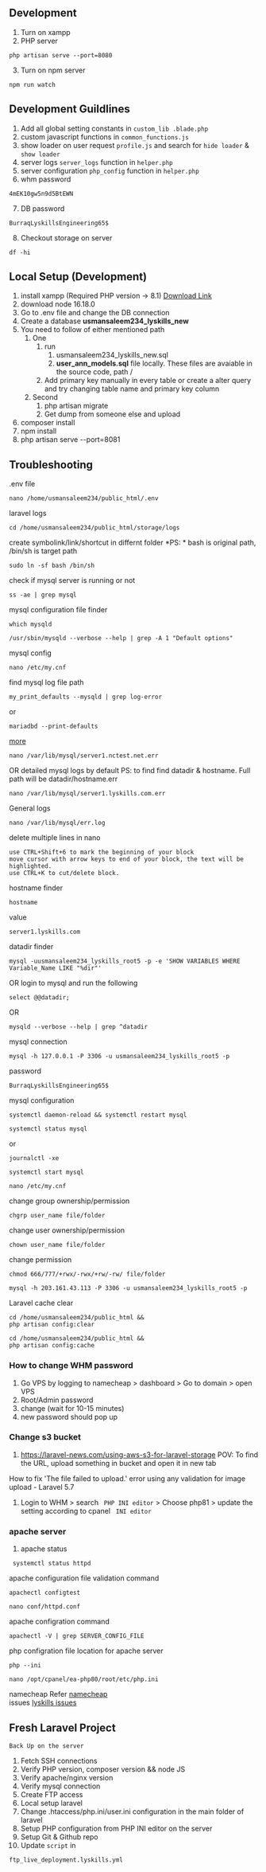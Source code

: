 ## Development
1. Turn on xampp
2. PHP server
```
php artisan serve --port=8080
```
3. Turn on npm server
```
npm run watch
```

## Development Guildlines
1. Add all global setting constants in ```custom_lib .blade.php```
2. custom javascript functions in ```common_functions.js```
3. show loader on user request ```profile.js``` and search for ```hide loader``` & ```show loader```
4. server logs ```server_logs``` function in ```helper.php```
5. server configuration ```php_config``` function in ```helper.php```
6. whm password
```
4mEK10gw5n9d5BtEWN
```
7. DB password
```
BurraqLyskillsEngineering65$
```
8. Checkout storage on server
```
df -hi
```

## Local Setup (Development)
1. install xampp (Required PHP version -> 8.1) [Download Link](https://downloadsapachefriends.global.ssl.fastly.net/7.4.30/xampp-windows-x64-7.4.30-1-VC15-installer.exe?from_af=true)
2. download node 16.18.0
2. Go to .env file and change the DB connection
3. Create a database <b>usmansaleem234_lyskills_new</b>
4. You need to follow of either mentioned path
    1. One
        1. run
           1. usmansaleem234_lyskills_new.sql
           2.  <b>user_ann_models.sql</b>
        file locally. These files are avaiable in the source code, path /
        3. Add primary key manually in every table or create a alter query and try changing table name and primary key column
    2. Second
        1. php artisan migrate
        2. Get dump from someone else and upload
5. composer install
6. npm install
7. php artisan serve --port=8081

## Troubleshooting
.env file
```
nano /home/usmansaleem234/public_html/.env
```
laravel logs
```
cd /home/usmansaleem234/public_html/storage/logs
```

create symbolink/link/shortcut in differnt folder
*PS: * bash is original path, /bin/sh is target path
```
sudo ln -sf bash /bin/sh
```

check if mysql server is running or not
```
ss -ae | grep mysql
```

mysql configuration file finder
```
which mysqld
```
```
/usr/sbin/mysqld --verbose --help | grep -A 1 "Default options"
```

mysql config
```
nano /etc/my.cnf
```
find mysql log file path
```
my_print_defaults --mysqld | grep log-error
```

or
```
mariadbd --print-defaults
```
[more](https://mariadb.com/kb/en/error-log/#finding-the-error-log)

```
nano /var/lib/mysql/server1.nctest.net.err
```
OR detailed mysql logs by default PS: to find find datadir & hostname. Full path will be datadir/hostname.err
```
nano /var/lib/mysql/server1.lyskills.com.err
```
General logs
```
nano /var/lib/mysql/err.log
```

delete multiple lines in nano
```
use CTRL+Shift+6 to mark the beginning of your block
move cursor with arrow keys to end of your block, the text will be highlighted.
use CTRL+K to cut/delete block.
```

hostname finder
```
hostname
```
value
```
server1.lyskills.com
```
datadir finder
```
mysql -uusmansaleem234_lyskills_root5 -p -e 'SHOW VARIABLES WHERE Variable_Name LIKE "%dir"'
```
OR login to mysql and run the following
```
select @@datadir;
```
OR
```
mysqld --verbose --help | grep ^datadir
```

mysql connection
```
mysql -h 127.0.0.1 -P 3306 -u usmansaleem234_lyskills_root5 -p
```
password
```
BurraqLyskillsEngineering65$
```

mysql configuration
```
systemctl daemon-reload && systemctl restart mysql
```
```
systemctl status mysql
```
or

```
journalctl -xe
```
```
systemctl start mysql
```

```
nano /etc/my.cnf
```
change group ownership/permission
```
chgrp user_name file/folder
```
change user ownership/permission
```
chown user_name file/folder
```
change permission
```
chmod 666/777/+rwx/-rwx/+rw/-rw/ file/folder
```


```
mysql -h 203.161.43.113 -P 3306 -u usmansaleem234_lyskills_root5 -p
```
Laravel cache clear
```
cd /home/usmansaleem234/public_html &&
php artisan config:clear
```
```
cd /home/usmansaleem234/public_html &&
php artisan config:cache
```


### How to change WHM password
1. Go VPS by logging to namecheap > dashboard > Go to domain > open VPS
2. Root/Admin password
3. change (wait for 10-15 minutes)
4. new password should pop up



### Change s3 bucket
1. https://laravel-news.com/using-aws-s3-for-laravel-storage
POV: To find the URL, upload something in bucket and open it in new tab

How to fix 'The file failed to upload.' error using any validation for image upload - Laravel 5.7 
1. Login to WHM > search ``` PHP INI editor``` > Choose php81 > update the setting according to cpanel ``` INI editor```

### apache server
1. apache status
```
 systemctl status httpd
```
apache configuration file validation command
```
apachectl configtest
```
```
nano conf/httpd.conf
```

apache configration command
```
apachectl -V | grep SERVER_CONFIG_FILE
```

php configration file location for apache server
```
php --ini
```

```
nano /opt/cpanel/ea-php80/root/etc/php.ini

```
namecheap
Refer [namecheap](./namecheap.issues.md)
<br/>
issues [lyskills issues](./issues.server.md)



## Fresh Laravel Project
```Back Up on the server```
1. Fetch SSH connections
2. Verify PHP version, composer version && node JS
3. Verify apache/nginx version
4. Verify mysql connection
5. Create FTP access
6. Local setup laravel
7. Change .htaccess/php.ini/user.ini configuration in the main folder of laravel
8. Setup PHP configuration from PHP INI editor on the server
9. Setup Git & Github repo
10. Update ```script``` in
```
ftp_live_deployment.lyskills.yml
```